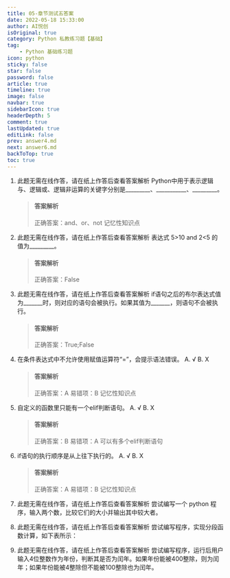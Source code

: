 ```yaml
---
title: 05-章节测试五答案
date: 2022-05-18 15:33:00
author: AI悦创
isOriginal: true
category: Python 私教练习题【基础】
tag:
    - Python 基础练习题
icon: python
sticky: false
star: false
password: false
article: true
timeline: true
image: false
navbar: true
sidebarIcon: true
headerDepth: 5
comment: true
lastUpdated: true
editLink: false
prev: answer4.md
next: answer6.md
backToTop: true
toc: true
---
```


1.  此题无需在线作答，请在纸上作答后查看答案解析 Python中用于表示逻辑与、逻辑或、逻辑非运算的关键字分别是\_\_\_\_\_\_\_\_\_、\_\_\_\_\_\_\_\_\_\_\_、\_\_\_\_\_\_\_\_\_。
    
    > #### 答案解析
    >
    > 正确答案：and、or、not 记忆性知识点
    
2.  此题无需在线作答，请在纸上作答后查看答案解析 表达式 5>10 and 2<5 的值为\_\_\_\_\_\_\_\_\_。
    
    > #### 答案解析
    >
    > 正确答案：False
    
3.  此题无需在线作答，请在纸上作答后查看答案解析 if语句之后的布尔表达式值为\_\_\_\_\_\_\_时，则对应的语句会被执行。如果其值为\_\_\_\_\_\_\_，则语句不会被执行。
    
    > #### 答案解析
    >
    > 正确答案：True;False
    
4.  在条件表达式中不允许使用赋值运算符“=”，会提示语法错误。 A. √ B. X
    
    > #### 答案解析
    >
    > 正确答案：A 易错项：B 记忆性知识点
    
5.  自定义的函数里只能有一个elif判断语句。 A. √ B. X
    
    > #### 答案解析
    >
    > 正确答案：B 易错项：A 可以有多个elif判断语句
    
6.  if语句的执行顺序是从上往下执行的。 A. √ B. X
    
    > #### 答案解析
    >
    > 正确答案：A 易错项：B 记忆性知识点
    
7.  此题无需在线作答，请在纸上作答后查看答案解析 尝试编写一个 python 程序，输入两个数，比较它们的大小并输出其中较大者。
    
8.  此题无需在线作答，请在纸上作答后查看答案解析 尝试编写程序，实现分段函数计算，如下表所示：
    
9.  此题无需在线作答，请在纸上作答后查看答案解析 尝试编写程序，运行后用户输入4位整数作为年份，判断其是否为闰年。如果年份能被400整除，则为闰年；如果年份能被4整除但不能被100整除也为闰年。
    

